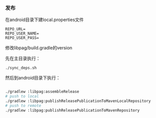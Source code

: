 ### 发布

在android目录下建local.properties文件

```shell
REPO_URL=
REPO_USER_NAME=
REPO_USER_PASS=
```

修改libpag/build.gradle的version

先在主目录执行：

```shell
./sync_deps.sh
```
然后到android目录下执行：

```bash

./gradlew :libpag:assembleRelease
# push to local
./gradlew :libpag:publishReleasePublicationToMavenLocalRepository
# push to remote 
./gradlew :libpag:publishReleasePublicationToMavenRepository
```